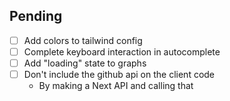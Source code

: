 ## Pending

- [ ] Add colors to tailwind config
- [ ] Complete keyboard interaction in autocomplete
- [ ] Add "loading" state to graphs
- [ ] Don't include the github api on the client code
  - By making a Next API and calling that
